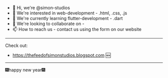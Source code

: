 - 👋 Hi, we're @simon-studios
- 👀 We're interested in web-development - .html, .css, .js
- 🌱 We're currently learning flutter-development - .dart
- 💞️ We're looking to collaborate on -
- 📫 How to reach us - contact us using the form on our website

---

Check out:

- https://thefeedofsimonstudios.blogspot.com 🆕

---

🎆happy new year🎆



<!---
simon-studios/simon-studios is a ✨ special ✨ repository because its `README.md` (this file) appears on your GitHub profile.
You can click the Preview link to take a look at your changes.
--->
